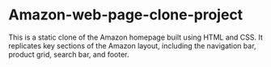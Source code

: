 # Amazon-web-page-clone-project
This is a static clone of the Amazon homepage built using HTML and CSS. It replicates key sections of the Amazon layout, including the navigation bar, product grid, search bar, and footer.
